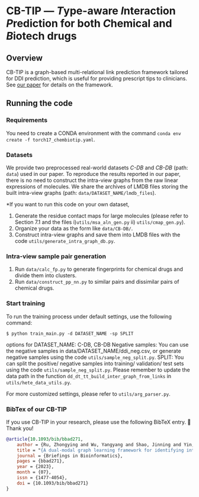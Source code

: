 # CB-TIP — *T*ype-aware *I*nteraction *P*rediction for both *C*hemical and *B*iotech drugs

## Overview
CB-TIP is a graph-based multi-relational link prediction framework tailored for DDI prediction, which is useful for providing prescript tips to clinicians. See [our paper](https://academic.oup.com/bib/advance-article-abstract/doi/10.1093/bib/bbad271/7233058) for details on the framework.

## Running the code 

### Requirements
You need to create a CONDA environment with the command `conda env create -f torch17_chembiotip.yaml`.

### Datasets
We provide two preprocessed real-world datasets _C-DB_ and _CB-DB_ (path: `data`) used in our paper.
To reproduce the results reported in our paper, there is no need to construct the intra-view graphs from the raw linear expressions of molecules.
We share the archives of LMDB files storing the built intra-view graphs (path: `data/DATASET_NAME/lmdb_files`).

*If you want to run this code on your own dataset,
1. Generate the residue contact maps for large molecules (please refer to Section 7.1 and the files i)`utils/msa_aln_gen.py` ii) `utils/cmap_gen.py`).
2. Organize your data as the form like `data/CB-DB/`.
3. Construct intra-view graphs and save them into LMDB files with the code `utils/generate_intra_graph_db.py`.

### Intra-view sample pair generation
1. Run `data/calc_fp.py` to generate fingerprints for chemical drugs and divide them into clusters.
2. Run `data/construct_pp_nn.py` to similar pairs and dissimilar pairs of chemical drugs.

### Start training
To run the training process under default settings, use the following command:
```
$ python train_main.py -d DATASET_NAME -sp SPLIT
```
options for DATASET_NAME: C-DB, CB-DB
Negative samples: You can use the negative samples in data/DATASET_NAME/ddi_neg.csv, or generate negative samples using the code `utils/sample_neg_split.py`.
SPLIT: You can split the positive/ negative samples into training/ validation/ test sets using the code `utils/sample_neg_split.py`. Please remember to update the data path in the function `dd_dt_tt_build_inter_graph_from_links` in `utils/hete_data_utils.py`.

For more customized settings, please refer to `utils/arg_parser.py`.

### BibTex of our CB-TIP
If you use CB-TIP in your research, please use the following BibTeX entry. 📣 Thank you!
```bibtex
@article{10.1093/bib/bbad271,
    author = {Ru, Zhongying and Wu, Yangyang and Shao, Jinning and Yin, Jianwei and Qian, Linghui and Miao, Xiaoye},
    title = "{A dual-modal graph learning framework for identifying interaction events among chemical and biotech drugs}",
    journal = {Briefings in Bioinformatics},
    pages = {bbad271},
    year = {2023},
    month = {07},
    issn = {1477-4054},
    doi = {10.1093/bib/bbad271}
}
```
